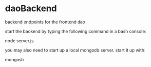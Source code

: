 # daoBackend
backend endpoints for the frontend dao

start the backend by typing the following command in a bash console:

node server.js 

you may also need to start up a local mongodb server. start it up with:

mongosh 
